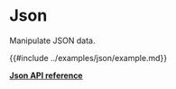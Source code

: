 # Json

Manipulate JSON data.

{{#include ../examples/json/example.md}}

[**Json API reference**](../references/Json.md)
